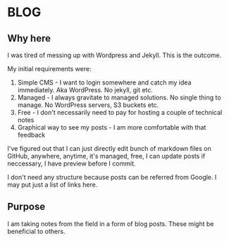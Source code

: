 # BLOG

## Why here
I was tired of messing up with Wordpress and Jekyll. This is the outcome.

My initial requirements were:
1. Simple CMS - I want to login somewhere and catch my idea immediately. Aka WordPress. No jekyll, git etc.
2. Managed - I always gravitate to managed solutions. No single thing to manage. No WordPress servers, S3 buckets etc.
3. Free - I don't necessarily need to pay for hosting a couple of technical notes
4. Graphical way to see my posts - I am more comfortable with that feedback

I've figured out that I can just directly edit bunch of markdown files on GitHub, anywhere, anytime, it's managed, free, I can update posts if neccessary, I have preview before I commit. 

I don't need any structure because posts can be referred from Google. I may put just a list of links here. 

## Purpose
I am taking notes from the field in a form of blog posts. These might be beneficial to others. 




